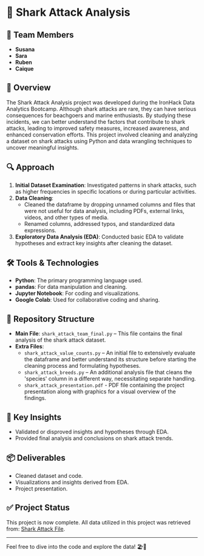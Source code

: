 # 🦈 Shark Attack Analysis

## 👥 Team Members
- **Susana**
- **Sara**
- **Ruben**
- **Caique**

## 🌊 Overview
The Shark Attack Analysis project was developed during the IronHack Data Analytics Bootcamp. Although shark attacks are rare, they can have serious consequences for beachgoers and marine enthusiasts. By studying these incidents, we can better understand the factors that contribute to shark attacks, leading to improved safety measures, increased awareness, and enhanced conservation efforts. This project involved cleaning and analyzing a dataset on shark attacks using Python and data wrangling techniques to uncover meaningful insights. 

## 🔍 Approach
1. **Initial Dataset Examination**: Investigated patterns in shark attacks, such as higher frequencies in specific locations or during particular activities.
2. **Data Cleaning**: 
   - Cleaned the dataframe by dropping unnamed columns and files that were not useful for data analysis, including PDFs, external links, videos, and other types of media.
   - Renamed columns, addressed typos, and standardized data expressions.
3. **Exploratory Data Analysis (EDA)**: Conducted basic EDA to validate hypotheses and extract key insights after cleaning the dataset.

## 🛠️ Tools & Technologies
- **Python**: The primary programming language used.
- **pandas**: For data manipulation and cleaning.
- **Jupyter Notebook**: For coding and visualizations.
- **Google Colab**: Used for collaborative coding and sharing.

## 📁 Repository Structure
- **Main File**: `shark_attack_team_final.py` – This file contains the final analysis of the shark attack dataset.
- **Extra Files**:
  - `shark_attack_value_counts.py` – An initial file to extensively evaluate the dataframe and better understand its structure before starting the cleaning process and formulating hypotheses.
  - `shark_attack_breeds.py` – An additional analysis file that cleans the 'species' column in a different way, necessitating separate handling.
  - `shark_attack_presentation.pdf` - PDF file containing the project presentation along with graphics for a visual overview of the findings.

## 🔑 Key Insights
- Validated or disproved insights and hypotheses through EDA.
- Provided final analysis and conclusions on shark attack trends.

## 📦 Deliverables
- Cleaned dataset and code.
- Visualizations and insights derived from EDA.
- Project presentation.

## ✅ Project Status
This project is now complete. All data utilized in this project was retrieved from: [Shark Attack File](https://www.sharkattackfile.net/incidentlog.htm).

---

Feel free to dive into the code and explore the data! 🏖️🐋
